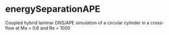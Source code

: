 # energySeparationAPE
Coupled hybrid laminar DNS/APE simulation of a circular cylinder in a cross-flow at Ma = 0.6 and Re = 1000
